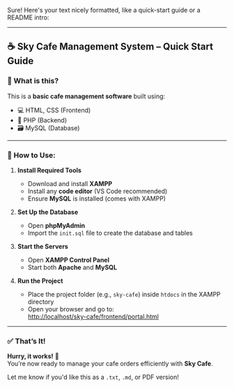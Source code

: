 Sure! Here's your text nicely formatted, like a quick-start guide or a README intro:

---

## ☕ Sky Cafe Management System – Quick Start Guide

### 🚀 What is this?
This is a **basic cafe management software** built using:
- 💻 HTML, CSS (Frontend)
- 🐘 PHP (Backend)
- 🗃️ MySQL (Database)

---

### 🔧 How to Use:

1. **Install Required Tools**
   - Download and install **XAMPP**
   - Install any **code editor** (VS Code recommended)
   - Ensure **MySQL** is installed (comes with XAMPP)

2. **Set Up the Database**
   - Open **phpMyAdmin**
   - Import the `init.sql` file to create the database and tables

3. **Start the Servers**
   - Open **XAMPP Control Panel**
   - Start both **Apache** and **MySQL**

4. **Run the Project**
   - Place the project folder (e.g., `sky-cafe`) inside `htdocs` in the XAMPP directory
   - Open your browser and go to:  
     [http://localhost/sky-cafe/frontend/portal.html](http://localhost/sky-cafe/frontend/portal.html)

---

### ✅ That’s It!
**Hurry, it works!** 🎉  
You’re now ready to manage your cafe orders efficiently with **Sky Cafe**.

Let me know if you'd like this as a `.txt`, `.md`, or PDF version!
